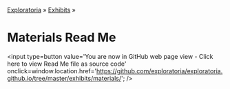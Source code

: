 [Exploratoria]( http://exploratoria.github.io ) &raquo; [Exhibits]( http://exploratoria.github.io/exhibits/ ) &raquo;

Materials Read Me
====

<span style=display:none; >[You are now in GitHub source code view - Click here to view Read Me file as a web page]( http://exploratoria.github.io/exhibits/materials/index.html "View file as a web page." ) </span>
<input type=button value='You are now in GitHub web page view - Click here to view Read Me file as source code' onclick=window.location.href='https://github.com/exploratoria/exploratoria.github.io/tree/master/exhibits/materials/'; />


